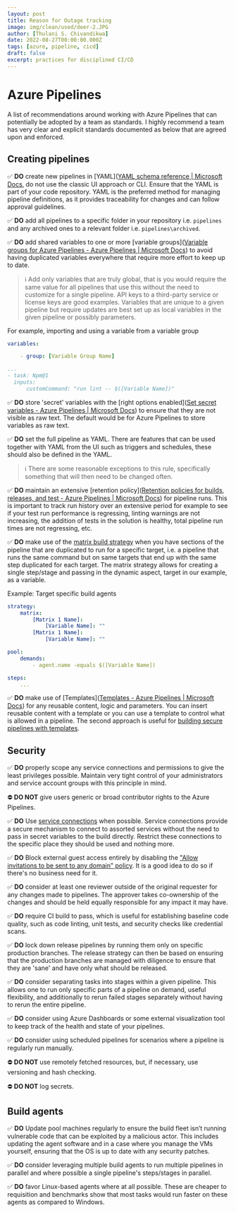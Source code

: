 ```yaml
---
layout: post
title: Reason for Outage tracking
image: img/clean/used/deer-2.JPG
author: [Thulani S. Chivandikwa]
date: 2022-08-27T00:00:00.000Z
tags: [azure, pipeline, cicd]
draft: false
excerpt: practices for disciplined CI/CD
---
```


# Azure Pipelines

A list of recommendations around working with Azure Pipelines that can potentially be adopted by a team as standards. I highly recommend a team has very clear and explicit standards documented as below that are agreed upon and enforced.

## Creating pipelines

✅ **DO** create new pipelines in [YAML]([YAML schema reference | Microsoft Docs](https://docs.microsoft.com/en-us/azure/devops/pipelines/yaml-schema/?view=azure-pipelines), do not use the classic UI approach or CLI. Ensure that the YAML is part of your code repository. YAML is the preferred method for managing pipeline definitions, as it provides traceability for changes and can follow approval guidelines.

✅ **DO** add all pipelines to a specific folder in your repository i.e. `pipelines` and any archived ones to a relevant folder i.e. `pipelines\archived`.

✅ **DO** add shared variables to one or more [variable groups]([Variable groups for Azure Pipelines - Azure Pipelines | Microsoft Docs](https://docs.microsoft.com/en-us/azure/devops/pipelines/library/variable-groups?view=azure-devops&tabs=yaml)) to avoid having duplicated variables everywhere that require more effort to keep up to date.

> ℹ️ Add only variables that are truly global, that is you would require the same value for all pipelines that use this without the need to customize for a single pipeline. API keys to a third-party service or license keys are good examples. Variables that are unique to a given pipeline but require updates are best set up as local variables in the given pipeline or possibly parameters.

For example, importing and using a variable from a variable group

```yml
variables:

    - group: [Variable Group Name]

...
- task: Npm@1
  inputs:
      customCommand: "run lint -- $([Variable Name])"
```

✅ **DO** store 'secret' variables with the [right options enabled]([Set secret variables - Azure Pipelines | Microsoft Docs](https://docs.microsoft.com/en-us/azure/devops/pipelines/process/set-secret-variables?view=azure-devops&tabs=yaml%2Cbash)) to ensure that they are not visible as raw text. The default would be for Azure Pipelines to store variables as raw text.

✅ **DO** set the full pipeline as YAML. There are features that can be used together with YAML from the UI such as triggers and schedules, these should also be defined in the YAML.

> ℹ️ There are some reasonable exceptions to this rule, specifically something that will then need to be changed often.

✅ **DO** maintain an extensive [retention policy]([Retention policies for builds, releases, and test - Azure Pipelines | Microsoft Docs](https://docs.microsoft.com/en-us/azure/devops/pipelines/policies/retention?view=azure-devops&tabs=yaml)) for pipeline runs. This is important to track run history over an extensive period for example to see if your test run performance is regressing, linting warnings are not increasing, the addition of tests in the solution is healthy, total pipeline run times are not regressing, etc.

✅ **DO** make use of the [matrix build strategy](https://docs.microsoft.com/en-us/azure/devops/pipelines/yaml-schema/jobs-job-strategy?view=azure-pipelines#strategy-matrix-maxparallel) when you have sections of the pipeline that are duplicated to run for a specific target, i.e. a pipeline that runs the same command but on same targets that end up with the same step duplicated for each target. The matrix strategy allows for creating a single step/stage and passing in the dynamic aspect, target in our example, as a variable.

Example: Target specific build agents

```yaml
strategy:
    matrix:
        [Matrix 1 Name]:
            [Variable Name]: ""
        [Matrix 1 Name]:
            [Variable Name]: ""

pool:
    demands:
        - agent.name -equals $([Variable Name])

steps:
	...
```

✅ **DO** make use of [Templates]([Templates - Azure Pipelines | Microsoft Docs](https://docs.microsoft.com/en-us/azure/devops/pipelines/process/templates?view=azure-devops)) for any reusable content, logic and parameters. You can insert reusable content with a template or you can use a template to control what is allowed in a pipeline. The second approach is useful for [building secure pipelines with templates](https://docs.microsoft.com/en-us/azure/devops/pipelines/security/templates?view=azure-devops).

## Security

✅ **DO** properly scope any service connections and permissions to give the least privileges possible. Maintain very tight control of your administrators and service account groups with this principle in mind.

⛔ **DO NOT** give users generic or broad contributor rights to the Azure Pipelines.

✅ **DO** Use [service connections](https://docs.microsoft.com/en-us/azure/devops/organizations/security/security-best-practices?view=azure-devops#scope-service-connections) when possible. Service connections provide a secure mechanism to connect to assorted services without the need to pass in secret variables to the build directly. Restrict these connections to the specific place they should be used and nothing more.

✅ **DO** Block external guest access entirely by disabling the ["Allow invitations to be sent to any domain" policy](https://docs.microsoft.com/en-us/azure/active-directory/external-identities/allow-deny-list). It is a good idea to do so if there's no business need for it.

✅ **DO** consider at least one reviewer outside of the original requester for any changes made to pipelines. The approver takes co-ownership of the changes and should be held equally responsible for any impact it may have.

✅ **DO** require CI build to pass, which is useful for establishing baseline code quality, such as code linting, unit tests, and security checks like credential scans.

✅ **DO** lock down release pipelines by running them only on specific production branches. The release strategy can then be based on ensuring that the production branches are managed with diligence to ensure that they are 'sane' and have only what should be released.

✅ **DO** consider separating tasks into stages within a given pipeline. This allows one to run only specific parts of a pipeline on demand, useful flexibility, and additionally to rerun failed stages separately without having to rerun the entire pipeline.

✅ **DO** consider using Azure Dashboards or some external visualization tool to keep track of the health and state of your pipelines.

✅ **DO** consider using scheduled pipelines for scenarios where a pipeline is regularly run manually.

⛔ **DO NOT** use remotely fetched resources, but, if necessary, use versioning and hash checking.

⛔ **DO NOT** log secrets.

## Build agents

✅ **DO** Update pool machines regularly to ensure the build fleet isn’t running vulnerable code that can be exploited by a malicious actor. This includes updating the agent software and in a case where you manage the VMs yourself, ensuring that the OS is up to date with any security patches.

✅ **DO** consider leveraging multiple build agents to run multiple pipelines in parallel and where possible a single pipeline's steps/stages in parallel.

✅ **DO** favor Linux-based agents where at all possible. These are cheaper to requisition and benchmarks show that most tasks would run faster on these agents as compared to Windows.

